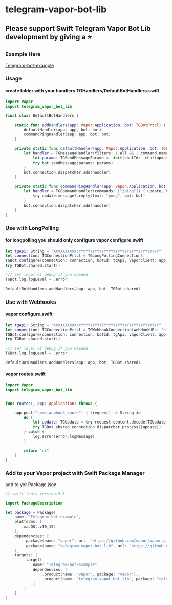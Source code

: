 # telegram-vapor-bot-lib

## Please support Swift Telegram Vapor Bot Lib development by giving a ⭐️

### Example Here
[Telegram-bot-example](https://github.com/nerzh/telegram-vapor-bot-lib/tree/master/Telegram-bot-example)

### Usage 

#### create folder with your handlers **TGHandlers/DefaultBotHandlers.swift**
```swift
import Vapor
import telegram_vapor_bot_lib

final class DefaultBotHandlers {

    static func addHandlers(app: Vapor.Application, bot: TGBotPrtcl) {
        defaultHandler(app: app, bot: bot)
        commandPingHandler(app: app, bot: bot)
    }

    private static func defaultHandler(app: Vapor.Application, bot: TGBotPrtcl) {
        let handler = TGMessageHandler(filters: (.all && !.command.names(["/ping"]))) { update, bot in
            let params: TGSendMessageParams = .init(chatId: .chat(update.message!.chat.id), text: "Success")
            try bot.sendMessage(params: params)
        }
        bot.connection.dispatcher.add(handler)
    }

    private static func commandPingHandler(app: Vapor.Application, bot: TGBotPrtcl) {
        let handler = TGCommandHandler(commands: ["/ping"]) { update, bot in
            try update.message?.reply(text: "pong", bot: bot)
        }
        bot.connection.dispatcher.add(handler)
    }
}

```



### Use with LongPolling

#### for longpolling you should only configure vapor **configure.swift**

```swift
let tgApi: String = "XXXXXXXXXX:YYYYYYYYYYYYYYYYYYYYYYYYYYYYYYYYYYY"
let connection: TGConnectionPrtcl = TGLongPollingConnection()
TGBot.configure(connection: connection, botId: tgApi, vaporClient: app.client)
try TGBot.shared.start()

/// set level of debug if you needed 
TGBot.log.logLevel = .error

DefaultBotHandlers.addHandlers(app: app, bot: TGBot.shared)
```



### Use with Webhooks

#### vapor **configure.swift**

```swift
let tgApi: String = "XXXXXXXXXX:YYYYYYYYYYYYYYYYYYYYYYYYYYYYYYYYYYY"
let connection: TGConnectionPrtcl = TGWebHookConnection(webHookURL: "https://your_domain/some_webhook_route")
TGBot.configure(connection: connection, botId: tgApi, vaporClient: app.client)
try TGBot.shared.start()

/// set level of debug if you needed 
TGBot.log.logLevel = .error

DefaultBotHandlers.addHandlers(app: app, bot: TGBot.shared)
```

#### vapor **routes.swift**

```swift
import Vapor
import telegram_vapor_bot_lib


func routes(_ app: Application) throws {

    app.post("some_webhook_route") { (request) -> String in
        do {
            let update: TGUpdate = try request.content.decode(TGUpdate.self)
            try TGBot.shared.connection.dispatcher.process([update])
        } catch {
            log.error(error.logMessage)
        }

        return "ok"
    }
}
```



### Add to your Vapor project with Swift Package Manager
add to yor Package.json

```swift
// swift-tools-version:5.3

import PackageDescription

let package = Package(
    name: "Telegram-bot-example",
    platforms: [
       .macOS(.v10_15)
    ],
    dependencies: [
        .package(name: "vapor", url: "https://github.com/vapor/vapor.git", .upToNextMajor(from: "4.45.0")),
        .package(name: "telegram-vapor-bot-lib", url: "https://github.com/nerzh/telegram-vapor-bot-lib", .upToNextMajor(from: "1.0.2")),
    ],
    targets: [
        .target(
            name: "Telegram-bot-example",
            dependencies: [
                .product(name: "Vapor", package: "vapor"),
                .product(name: "telegram-vapor-bot-lib", package: "telegram-vapor-bot-lib"),
            ]
        )
    ]
)
```
